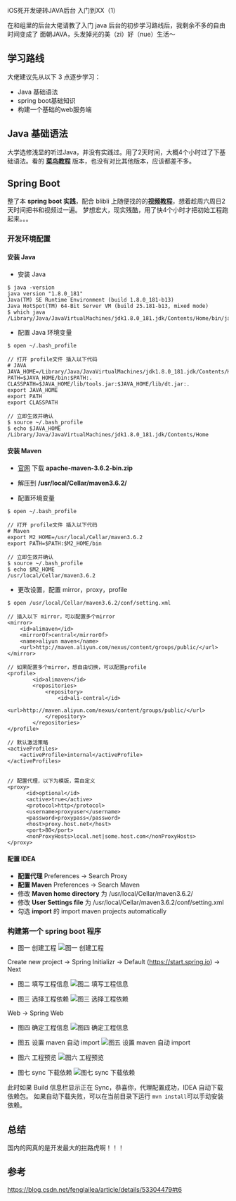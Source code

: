 iOS死开发硬转JAVA后台 入门到XX（1）

在和组里的后台大佬请教了入门 java 后台的初步学习路线后，我剩余不多的自由时间变成了 面朝JAVA，头发掉光的美（zi）好（nue）生活～

## 学习路线

大佬建议先从以下 3 点逐步学习：

* Java 基础语法
* spring boot基础知识
* 构建一个基础的web服务端

## Java 基础语法

大学选修浅显的听过Java，并没有实践过。用了2天时间，大概4个小时过了下基础语法。看的 [**菜鸟教程**](https://www.runoob.com/java/java-tutorial.html) 版本，也没有对比其他版本，应该都差不多。

## Spring Boot


整了本 **spring boot 实践**，配合 blibli 上随便找的的[**视频教程**](https://www.bilibili.com/video/av24683994?p=4)，想着趁周六周日2天时间把书和视频过一遍。 梦想宏大，现实残酷，用了快4个小时才把初始工程跑起来。。。

### 开发环境配置

#### 安装 Java 

* 安装 Java

```
$ java -version
java version "1.8.0_181"
Java(TM) SE Runtime Environment (build 1.8.0_181-b13)
Java HotSpot(TM) 64-Bit Server VM (build 25.181-b13, mixed mode)
$ which java
/Library/Java/JavaVirtualMachines/jdk1.8.0_181.jdk/Contents/Home/bin/java
```

* 配置 Java 环境变量

```
$ open ~/.bash_profile 

// 打开 profile文件 插入以下代码
# JAVA
JAVA_HOME=/Library/Java/JavaVirtualMachines/jdk1.8.0_181.jdk/Contents/Home
PATH=$JAVA_HOME/bin:$PATH:.
CLASSPATH=$JAVA_HOME/lib/tools.jar:$JAVA_HOME/lib/dt.jar:.
export JAVA_HOME
export PATH
export CLASSPATH

// 立即生效并确认
$ source ~/.bash_profile
$ echo $JAVA_HOME
/Library/Java/JavaVirtualMachines/jdk1.8.0_181.jdk/Contents/Home
```

#### 安装 Maven

* [官网](http://maven.apache.org/download.cgi) 下载 **apache-maven-3.6.2-bin.zip**

* 解压到 **/usr/local/Cellar/maven3.6.2/** 
* 配置环境变量

```
$ open ~/.bash_profile 

// 打开 profile文件 插入以下代码
# Maven
export M2_HOME=/usr/local/Cellar/maven3.6.2
export PATH=$PATH:$M2_HOME/bin

// 立即生效并确认
$ source ~/.bash_profile
$ echo $M2_HOME
/usr/local/Cellar/maven3.6.2
```
* 更改设置，配置 mirror，proxy，profile

```
$ open /usr/local/Cellar/maven3.6.2/conf/setting.xml

// 插入以下 mirror，可以配置多个mirror
<mirror>
    <id>alimaven</id>
    <mirrorOf>central</mirrorOf>
    <name>aliyun maven</name>
    <url>http://maven.aliyun.com/nexus/content/groups/public/</url>
</mirror>

// 如果配置多个mirror，想自由切换，可以配置profile
<profile>
        <id>alimaven</id>
        <repositories>
            <repository>
                <id>ali-central</id>
                <url>http://maven.aliyun.com/nexus/content/groups/public/</url>
            </repository>
        </repositories>
</profile>

// 默认激活策略
<activeProfiles>
    <activeProfile>internal</activeProfile>
</activeProfiles>


// 配置代理，以下为模版，需自定义
<proxy>
      <id>optional</id>
      <active>true</active>
      <protocol>http</protocol>
      <username>proxyuser</username>
      <password>proxypass</password>
      <host>proxy.host.net</host>
      <port>80</port>
      <nonProxyHosts>local.net|some.host.com</nonProxyHosts>
</proxy>
```

#### 配置 IDEA

* **配置代理** Preferences -> Search Proxy 
* **配置 Maven** Preferences -> Search Maven
* 修改 **Maven home directory** 为 /usr/local/Cellar/maven3.6.2/
* 修改 **User Settings file** 为 /usr/local/Cellar/maven3.6.2/conf/setting.xml
* 勾选 **import** 的 import maven projects automatically

### 构建第一个 spring boot 程序

* 图一 创建工程 
![图一 创建工程](https://raw.githubusercontent.com/melody5417/JAVA/master/JAVA_1/图一.png)

Create new project -> Spring Initializr -> Default (https://start.spring.io) -> Next

* 图二 填写工程信息
![图二 填写工程信息](https://raw.githubusercontent.com/melody5417/JAVA/master/JAVA_1/图二.png)

* 图三 选择工程依赖
![图三 选择工程依赖](https://raw.githubusercontent.com/melody5417/JAVA/master/JAVA_1/图三.png)

Web -> Spring Web

* 图四 确定工程信息
![图四 确定工程信息](https://raw.githubusercontent.com/melody5417/JAVA/master/JAVA_1/图四.png)

* 图五 设置 maven 自动 import
![图五 设置 maven 自动 import](https://raw.githubusercontent.com/melody5417/JAVA/master/JAVA_1/图五.png)

* 图六 工程预览
![图六 工程预览](https://raw.githubusercontent.com/melody5417/JAVA/master/JAVA_1/图六.png)

* 图七 sync 下载依赖
![图七 sync 下载依赖](https://raw.githubusercontent.com/melody5417/JAVA/master/JAVA_1/图七.png)

此时如果 Build 信息栏显示正在 Sync，恭喜你，代理配置成功，IDEA 自动下载依赖包。
如果自动下载失败，可以在当前目录下运行 ```mvn install```可以手动安装依赖。

## 总结

国内的网真的是开发最大的拦路虎啊！！！

## 参考
https://blog.csdn.net/fenglailea/article/details/53304479#t6









